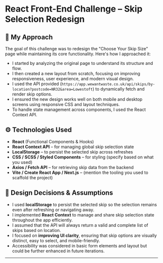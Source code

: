 # React Front-End Challenge – Skip Selection Redesign

## 🧠 My Approach

The goal of this challenge was to redesign the "Choose Your Skip Size" page while maintaining its core functionality. Here's how I approached it:

- I started by analyzing the original page to understand its structure and flow.
- I then created a new layout from scratch, focusing on improving responsiveness, user experience, and modern visual design.
- I used the API provided (`https://app.wewantwaste.co.uk/api/skips/by-location?postcode=NR32&area=Lowestoft`) to dynamically fetch and render skip options.
- I ensured the new design works well on both mobile and desktop screens using responsive CSS and layout techniques.
- To handle state management across components, I used the React Context API.

## ⚙️ Technologies Used

- **React** (Functional Components & Hooks)
- **React Context API** – for managing global skip selection state
- **LocalStorage** – to persist the selected skip across refreshes
- **CSS / SCSS / Styled Components** – for styling (specify based on what you used)
- **Axios / Fetch API** – for retrieving skip data from the backend
- **Vite / Create React App / Next.js** – (mention the tooling you used to scaffold the project)

## 🎨 Design Decisions & Assumptions

- I used **localStorage** to persist the selected skip so the selection remains even after refreshing or navigating away.
- I implemented **React Context** to manage and share skip selection state throughout the app efficiently.
- I assumed that the API will always return a valid and complete list of skips based on location.
- I focused on **improving UI clarity**, ensuring that skip options are visually distinct, easy to select, and mobile-friendly.
- Accessibility was considered in basic form elements and layout but could be further enhanced in future iterations.

---
